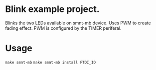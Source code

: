
# Blink example project. 
Blinks the two LEDs available on smnt-mb device. Uses PWM to create fading effect. PWM is configured by the TIMER periferal. 

# Usage

`make smnt-mb`
`make smnt-mb install FTDI_ID`


